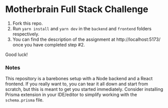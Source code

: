 # Motherbrain Full Stack Challenge

1. Fork this repo.
2. Run `yarn install` and `yarn dev` in the `backend` and `frontend` folders respectively.
3. You can find the description of the assignment at http://localhost:5173/ once you have completed step #2.

Good luck!

### Notes

This repository is a barebones setup with a Node backend and a React frontend. If you really want to, you can tear it all down and start from scratch, but this is meant to get you started immediately.
Consider installing Prisma extension in your IDE/editor to simplify working with the `schema.prisma` file.
